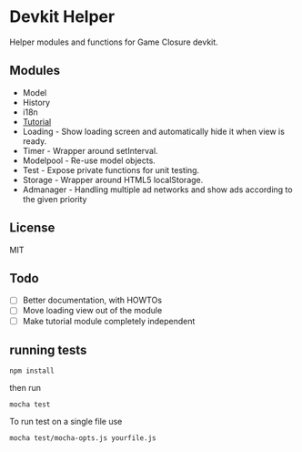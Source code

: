 # Devkit Helper

Helper modules and functions for Game Closure devkit.

## Modules
* Model
* History
* i18n
* [Tutorial](https://medium.com/engineering-hashcube/tutorial-design-and-implementation-for-games-36cd919a000)
* Loading - Show loading screen and automatically hide it when view is ready.
* Timer - Wrapper around setInterval.
* Modelpool - Re-use model objects.
* Test - Expose private functions for unit testing.
* Storage - Wrapper around HTML5 localStorage.
* Admanager - Handling multiple ad networks and show ads according to the given priority

## License
MIT

## Todo
- [ ] Better documentation, with HOWTOs
- [ ] Move loading view out of the module
- [ ] Make tutorial module completely independent

## running tests

`npm install`

then run

`mocha test`

To run test on a single file use

`mocha test/mocha-opts.js yourfile.js`
